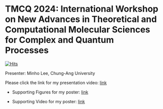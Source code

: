 # TMCQ 2024: International Workshop on New Advances in Theoretical and Computational Molecular Sciences for Complex and Quantum Processes

[![Hits](https://hits.seeyoufarm.com/api/count/incr/badge.svg?url=https%3A%2F%2Fgithub.com%2Fthereexist%2FTMCQ_2024%2Ftree%2Fmain&count_bg=%2379C83D&title_bg=%23555555&icon=&icon_color=%23E7E7E7&title=hits&edge_flat=false)](https://hits.seeyoufarm.com)

Presenter: Minho Lee, Chung-Ang University

Please click the link for my presentation video: [link](https://youtu.be/gk0k4-YI8YI)

- Supporting Figures for my poster: [link](https://github.com/thereexist/TMCQ_2024/blob/main/supporting%20figure.pdf)

- Supporting Video for my poster: [link](https://youtu.be/weBIiD2IMTo)
